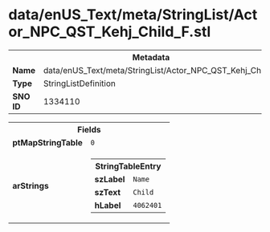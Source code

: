 <h1>data/enUS_Text/meta/StringList/Actor_NPC_QST_Kehj_Child_F.stl</h1><table><tr><th colspan="100%">Metadata</th></tr><tr><td><b>Name</b></td><td>data/enUS_Text/meta/StringList/Actor_NPC_QST_Kehj_Child_F.stl</td></tr><tr><td><b>Type</b></td><td>StringListDefinition</td></tr><tr><td><b>SNO ID</b></td><td>1334110</td></tr></table>

<table><tr><th colspan="100%">Fields</th></tr><tr><td><b>ptMapStringTable</b></td><td><code>0</code></td></tr><tr><td><b>arStrings</b></td><td><table><tr><th colspan="100%">StringTableEntry</th></tr><tr><td><b>szLabel</b></td><td><code>Name</code></td></tr><tr><td><b>szText</b></td><td><code>Child</code></td></tr><tr><td><b>hLabel</b></td><td><code>4062401</code></td></tr></table>


</td></tr></table>

